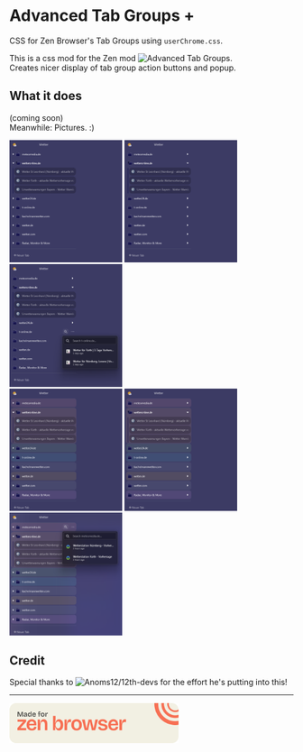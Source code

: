 # Advanced Tab Groups + 

CSS for Zen Browser's Tab Groups using `userChrome.css`. 

This is a css mod for the Zen mod ![Advanced Tab Groups](https://github.com/Anoms12/Advanced-Tab-Groups/blob/V2.0.0/image.png).\
Creates nicer display of tab group action buttons and popup.

## What it does

(coming soon)\
Meanwhile: Pictures. :)

<img src="https://github.com/Wacky-Wombat/Advanced-Tab-Groups-Plus/blob/main/images/tab-group-plain-arrow-first.png" width="200" alt=""> <img src="https://github.com/Wacky-Wombat/Advanced-Tab-Groups-Plus/blob/main/images/tab-group-plain-arrow-last.png" width="200" alt=""> <img src="https://github.com/Wacky-Wombat/Advanced-Tab-Groups-Plus/blob/main/images/tab-group-plain-arrow-last-w-popup.png" width="200" alt="">  
<img src="https://github.com/Wacky-Wombat/Advanced-Tab-Groups-Plus/blob/main/images/tab-group-bg-arrow-first.png" width="200" alt=""> <img src="https://github.com/Wacky-Wombat/Advanced-Tab-Groups-Plus/blob/main/images/tab-group-bg-arrow-last.png" width="200" alt=""> <img src="https://github.com/Wacky-Wombat/Advanced-Tab-Groups-Plus/blob/main/images/tab-group-bg-arrow-first-w-popup.png" width="200" alt="">



## Credit  

Special thanks to ![Anoms12/12th-devs](https://github.com/12th-devs/Advanced-Tab-Groups) for the effort he's putting into this!

---

<img src="https://github.com/heyitszenithyt/zen-browser-badges/raw/fb14dcd72694b7176d141c774629df76af87514e/light/zen-badge-light.png" alt="Made For Zen Badge" width="300">


